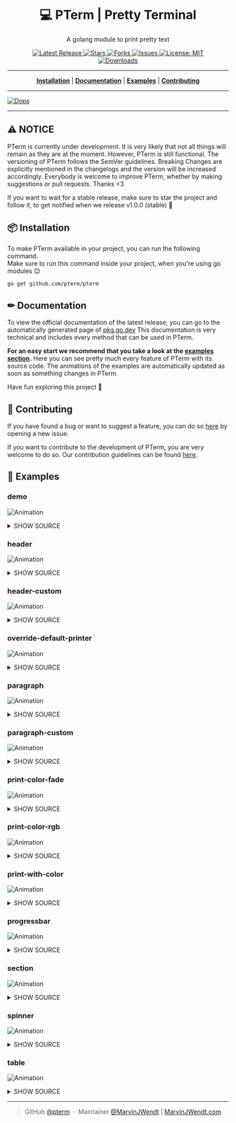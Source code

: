 <!--suppress HtmlDeprecatedAttribute -->

<h1 align="center">💻 PTerm | Pretty Terminal</h1>
<p align="center">A golang module to print pretty text</p>

<p align="center">

<a href="https://github.com/pterm/pterm/releases">
<img src="https://img.shields.io/github/v/release/pterm/pterm?style=flat-square" alt="Latest Release">
</a>

<a href="https://github.com/pterm/pterm/stargazers">
<img src="https://img.shields.io/github/stars/pterm/pterm.svg?style=flat-square" alt="Stars">
</a>

<a href="https://github.com/pterm/pterm/fork">
<img src="https://img.shields.io/github/forks/pterm/pterm.svg?style=flat-square" alt="Forks">
</a>

<a href="https://github.com/pterm/pterm/issues">
<img src="https://img.shields.io/github/issues/pterm/pterm.svg?style=flat-square" alt="Issues">
</a>

<a href="https://opensource.org/licenses/MIT">
<img src="https://img.shields.io/badge/License-MIT-yellow.svg?style=flat-square" alt="License: MIT">
</a>

<br/>

<a href="https://github.com/dops-cli/dops/releases">
<img src="https://img.shields.io/badge/platform-windows%20%7C%20macos%20%7C%20linux-informational?style=for-the-badge" alt="Downloads">
</a>

<hr/>

<p align="center">
<strong><a href="#package-installation">Installation</a></strong>
|
<strong><a href="#pencil-documentation">Documentation</a></strong>
|
<strong><a href="#test_tube-examples">Examples</a></strong>
|
<strong><a href="./CONTRIBUTING.md">Contributing</a></strong>
</p>

<hr/>

<a href="https://github.com/pterm/pterm/">
<img src="https://raw.githubusercontent.com/pterm/pterm/master/_examples/demo/animation.svg" alt="Dops">
</a>

</p>

---

## ⚠  NOTICE

PTerm is currently under development. It is very likely that not all things will remain as they are at the moment. However, PTerm is still functional. The versioning of PTerm follows the SemVer guidelines. Breaking Changes are explicitly mentioned in the changelogs and the version will be increased accordingly. Everybody is welcome to improve PTerm, whether by making suggestions or pull requests. Thanks <3

If you want to wait for a stable release, make sure to star the project and follow it, to get notified when we release v1.0.0 (stable) :rocket:

## 📦 Installation

To make PTerm available in your project, you can run the following command.\
Make sure to run this command inside your project, when you're using go modules :wink:

```sh
go get github.com/pterm/pterm
```

## ✏ Documentation

To view the official documentation of the latest release, you can go to the automatically generated page of [pkg.go.dev](https://pkg.go.dev/github.com/pterm/pterm) This documentation is very technical and includes every method that can be used in PTerm.

**For an easy start we recommend that you take a look at the [examples section](#test_tube-examples).** Here you can see pretty much every feature of PTerm with its source code. The animations of the examples are automatically updated as soon as something changes in PTerm.

Have fun exploring this project :rocket:

## 💖 Contributing

If you have found a bug or want to suggest a feature, you can do so [here](https://github.com/pterm/pterm/issues) by opening a new issue.

If you want to contribute to the development of PTerm, you are very welcome to do so. Our contribution guidelines can be found [here](CONTRIBUTING.md).

## 🧪 Examples

<!-- examples:start -->
### demo

![Animation](https://raw.githubusercontent.com/pterm/pterm/master/_examples/demo/animation.svg)

<details>

<summary>SHOW SOURCE</summary>

```go
package main

import (
	"strconv"
	"strings"
	"time"

	"github.com/pterm/pterm"
)

var (
	pseudoProgramList = strings.Split("pseudo-excel pseudo-photoshop pseudo-chrome pseudo-outlook pseudo-explorer "+
		"pseudo-dops pseudo-git pseudo-vsc pseudo-intellij pseudo-minecraft pseudo-scoop pseudo-chocolatey", " ")
)

func main() {
	// Change this to time.Millisecond*200 to speed up the demo.
	// Useful when debugging.
	const second = time.Second

	pterm.DefaultHeader.WithBackgroundStyle(pterm.NewStyle(pterm.BgLightBlue)).WithMargin(10).Println(
		"PTDP - PTerm Demo Program")
	pterm.Info.Println("This animation was generated with the latest version of PTerm!" +
		"\nPTerm works on nearly every terminal and operating system." +
		"\nIt's super easy to use!" +
		"\nIf you want, you can customize everything :)" +
		"\nYou can see the code of this demo in the " + pterm.LightMagenta("./_examples/demo") + " directory." +
		"\n" +
		"\nThis demo was updated at: " + pterm.Green(time.Now().Format("02 Jan 2006 - 15:04:05 MST")))
	pterm.Println()

	introSpinner := pterm.DefaultSpinner.WithRemoveWhenDone(true).Start("Waiting for 15 seconds...")
	time.Sleep(second)
	for i := 14; i > 0; i-- {
		if i > 1 {
			introSpinner.UpdateText("Waiting for " + strconv.Itoa(i) + " seconds...")
		} else {
			introSpinner.UpdateText("Waiting for " + strconv.Itoa(i) + " second...")
		}
		time.Sleep(second)
	}
	introSpinner.Stop()

	clear()

	pterm.DefaultHeader.WithBackgroundStyle(pterm.NewStyle(pterm.BgLightBlue)).WithMargin(10).Println(
		"Pseudo Application created with PTerm")

	time.Sleep(second)

	setupSpinner := pterm.DefaultSpinner.Start("Fetching pseudo install list...")
	time.Sleep(second * 4)
	setupSpinner.Success()

	p := pterm.DefaultProgressbar.WithTotal(len(pseudoProgramList)).WithTitle("Downloading stuff").Start()
	for i := 0; i < p.Total; i++ {
		p.Title = "Downloading " + pseudoProgramList[i]
		pterm.Success.Println("Downloading " + pseudoProgramList[i])
		p.Increment()
		time.Sleep(time.Millisecond * 500)
	}
	pterm.Success.Println("Downloaded all pseudo programs!")

	pterm.DefaultSection.Println("Installing pseudo programs")

	p = pterm.DefaultProgressbar.WithTotal(len(pseudoProgramList)).WithTitle("Installing stuff").Start()
	for i := 0; i < p.Total; i++ {
		p.Title = "Installing " + pseudoProgramList[i]
		if pseudoProgramList[i] == "pseudo-minecraft" {
			pterm.Warning.Println("Could not install pseudo-minecraft\nThe company policy forbids games.")
		} else {
			pterm.Success.Println("Installing " + pseudoProgramList[i])
			p.Increment()
		}
		time.Sleep(second)
	}
}

func clear() {
	print("\033[H\033[2J")
}

```

</details>

### header

![Animation](https://raw.githubusercontent.com/pterm/pterm/master/_examples/header/animation.svg)

<details>

<summary>SHOW SOURCE</summary>

```go
package main

import "github.com/pterm/pterm"

func main() {
	pterm.DefaultHeader.Println("This is the default header!")
}

```

</details>

### header-custom

![Animation](https://raw.githubusercontent.com/pterm/pterm/master/_examples/header-custom/animation.svg)

<details>

<summary>SHOW SOURCE</summary>

```go
package main

import "github.com/pterm/pterm"

func main() {
	// All available options: https://pkg.go.dev/github.com/pterm/pterm#HeaderPrinter

	// Build on top of DefaultHeader
	pterm.DefaultHeader. // Use DefaultHeader as base
				WithMargin(15).                                    // Set Margin to 15
				WithBackgroundStyle(pterm.NewStyle(pterm.BgCyan)). // Set BackgroundStyle to Cyan
				WithTextStyle(pterm.NewStyle(pterm.FgBlack)).      // Set TextStyle to Black
				Println("This is a custom header!")                // Print header
	// Instead of printing the header you can set it to a variable.
	// You can then reuse your custom header.

	// Making a completely new HeaderPrinter
	newHeader := pterm.HeaderPrinter{
		TextStyle:       pterm.NewStyle(pterm.FgBlack),
		BackgroundStyle: pterm.NewStyle(pterm.BgRed),
		Margin:          20,
	}

	newHeader.Println("This is a custom header!")

}

```

</details>

### override-default-printer

![Animation](https://raw.githubusercontent.com/pterm/pterm/master/_examples/override-default-printer/animation.svg)

<details>

<summary>SHOW SOURCE</summary>

```go
package main

import "github.com/pterm/pterm"

func main() {
	pterm.Error.Println("This is the default Error")

	pterm.Error.Prefix = pterm.Prefix{
		Text:  "OVERRIDE",
		Style: pterm.Style{pterm.BgCyan, pterm.FgRed},
	}

	pterm.Error.Println("This is the default Error after the prefix was overridden")
}

```

</details>

### paragraph

![Animation](https://raw.githubusercontent.com/pterm/pterm/master/_examples/paragraph/animation.svg)

<details>

<summary>SHOW SOURCE</summary>

```go
package main

import "github.com/pterm/pterm"

func main() {
	pterm.DefaultParagraph.Println("This is the default paragraph printer. As you can see, no words are separated, " +
		"but the text is split at the spaces. This is useful for continuous text of all kinds. You can manually change the line width if you want to." +
		"Lorem ipsum dolor sit amet, consetetur sadipscing elitr, sed diam nonumy eirmod tempor invidunt ut labore et dolore magna aliquyam")

	pterm.Println()

	pterm.Println("This text is written with the default Println() function. No intelligent splitting here." +
		"Lorem ipsum dolor sit amet, consetetur sadipscing elitr, sed diam nonumy eirmod tempor invidunt ut labore et dolore magna aliquyam")
}

```

</details>

### paragraph-custom

![Animation](https://raw.githubusercontent.com/pterm/pterm/master/_examples/paragraph-custom/animation.svg)

<details>

<summary>SHOW SOURCE</summary>

```go
package main

import "github.com/pterm/pterm"

func main() {

	// Custom MaxWidth
	pterm.DefaultParagraph.WithMaxWidth(60).Println("This is a custom paragraph printer. As you can see, no words are separated, " +
		"but the text is split at the spaces. This is useful for continuous text of all kinds. You can manually change the line width if you want to." +
		"Lorem ipsum dolor sit amet, consetetur sadipscing elitr, sed diam nonumy eirmod tempor invidunt ut labore et dolore magna aliquyam")

	pterm.Println()

	pterm.Println("This text is written with the default Println() function. No intelligent splitting here." +
		"Lorem ipsum dolor sit amet, consetetur sadipscing elitr, sed diam nonumy eirmod tempor invidunt ut labore et dolore magna aliquyam")
}

```

</details>

### print-color-fade

![Animation](https://raw.githubusercontent.com/pterm/pterm/master/_examples/print-color-fade/animation.svg)

<details>

<summary>SHOW SOURCE</summary>

```go
package main

import (
	"github.com/pterm/pterm"
)

func main() {
	from := pterm.NewRGB(255, 0, 0)
	to := pterm.NewRGB(0, 255, 0)
	for i := 0; i < pterm.GetTerminalHeight(); i++ {
		from.Fade(0, float32(pterm.GetTerminalHeight()), float32(i), to).Println("Hello, World!")
	}
}

```

</details>

### print-color-rgb

![Animation](https://raw.githubusercontent.com/pterm/pterm/master/_examples/print-color-rgb/animation.svg)

<details>

<summary>SHOW SOURCE</summary>

```go
package main

import "github.com/pterm/pterm"

func main() {
	pterm.NewRGB(178, 44, 199).Println("This text is printed with a custom RGB!")
	pterm.NewRGB(15, 199, 209).Println("This text is printed with a custom RGB!")
	pterm.NewRGB(201, 144, 30).Println("This text is printed with a custom RGB!")
}

```

</details>

### print-with-color

![Animation](https://raw.githubusercontent.com/pterm/pterm/master/_examples/print-with-color/animation.svg)

<details>

<summary>SHOW SOURCE</summary>

```go
package main

import "github.com/pterm/pterm"

func main() {
	// Simple Println with different colored words.
	pterm.Println(pterm.Red("Hello, ") + pterm.Green("World") + pterm.Cyan("!"))
	pterm.Println(pterm.Red("Even " + pterm.Cyan("nested ") + pterm.Green("colors ") + "are supported!"))
	pterm.FgBlack.Println("FgBlack")
	pterm.FgRed.Println("FgRed")
	pterm.FgGreen.Println("FgGreen")
	pterm.FgYellow.Println("FgYellow")
	pterm.FgBlue.Println("FgBlue")
	pterm.FgMagenta.Println("FgMagenta")
	pterm.FgCyan.Println("FgCyan")
	pterm.FgWhite.Println("FgWhite")

	pterm.FgLightRed.Println("FgLightRed")
	pterm.FgLightGreen.Println("FgLightGreen")
	pterm.FgLightYellow.Println("FgLightYellow")
	pterm.FgLightBlue.Println("FgLightBlue")
	pterm.FgLightMagenta.Println("FgLightMagenta")
	pterm.FgLightCyan.Println("FgLightCyan")
	pterm.FgLightWhite.Println("FgLightWhite")
}

```

</details>

### progressbar

![Animation](https://raw.githubusercontent.com/pterm/pterm/master/_examples/progressbar/animation.svg)

<details>

<summary>SHOW SOURCE</summary>

```go
package main

import (
	"strings"
	"time"

	"github.com/pterm/pterm"
)

var fakeInstallList = strings.Split("pseudo-excel pseudo-photoshop pseudo-chrome pseudo-outlook pseudo-explorer "+
	"pseudo-dops pseudo-git pseudo-vsc pseudo-intellij pseudo-minecraft pseudo-scoop pseudo-chocolatey", " ")

var vki int

func main() {
	p := pterm.DefaultProgressbar.WithTotal(len(fakeInstallList)).WithTitle("Downloading stuff").Start()

	for i := 0; i < p.Total; i++ {
		p.Title = "Downloading " + fakeInstallList[vki]
		pterm.Success.Println("Downloading " + fakeInstallList[vki])
		vki++
		p.Increment()
		time.Sleep(time.Millisecond * 350)
	}

	pterm.Success.Println("Finished downloading!")

	time.Sleep(time.Second * 5)
}

```

</details>

### section

![Animation](https://raw.githubusercontent.com/pterm/pterm/master/_examples/section/animation.svg)

<details>

<summary>SHOW SOURCE</summary>

```go
package main

import "github.com/pterm/pterm"

func main() {
	pterm.DefaultSection.Println("This is a section!")
	pterm.Info.Println("And here is some text.\nThis text could be anything.\nBasically it's just a placeholder")
	pterm.DefaultSection.Println("This is another section!")
	pterm.Info.Println("And this is\nmore placeholder text")
}

```

</details>

### spinner

![Animation](https://raw.githubusercontent.com/pterm/pterm/master/_examples/spinner/animation.svg)

<details>

<summary>SHOW SOURCE</summary>

```go
package main

import (
	"time"

	"github.com/pterm/pterm"
)

func main() {
	spinnerSuccess := pterm.DefaultSpinner.Start("Doing something important... (will succeed)")

	time.Sleep(time.Second * 3) // Simulate 3 seconds of processing something

	spinnerSuccess.Success()

	spinnerWarning := pterm.DefaultSpinner.Start("Doing something important... (will warn)")

	time.Sleep(time.Second * 3) // Simulate 3 seconds of processing something

	spinnerWarning.Warning()

	spinnerFail := pterm.DefaultSpinner.Start("Doing something important... (will fail)")

	time.Sleep(time.Second * 3) // Simulate 3 seconds of processing something

	spinnerFail.Fail()

	spinnerLiveText := pterm.DefaultSpinner.Start("Doing a lot of stuff...")

	time.Sleep(time.Second * 2)

	spinnerLiveText.UpdateText("It's really much")

	time.Sleep(time.Second * 2)

	spinnerLiveText.UpdateText("We're nearly done!")

	time.Sleep(time.Second * 2)

	spinnerLiveText.Success("Finally!")
}

```

</details>

### table

![Animation](https://raw.githubusercontent.com/pterm/pterm/master/_examples/table/animation.svg)

<details>

<summary>SHOW SOURCE</summary>

```go
package main

import "github.com/pterm/pterm"

func main() {
	pterm.DefaultTable.WithHasHeader().WithData(pterm.TableData{
		{"Firstname", "Lastname", "Email"},
		{"Paul", "Dean", "nisi.dictum.augue@velitAliquam.co.uk"},
		{"Callie", "Mckay", "egestas.nunc.sed@est.com"},
		{"Libby", "Camacho", "aliquet.lobortis@semper.com"},
	}).Render()
}

```

</details>

<!-- examples:end -->

  
---

> GitHub [@pterm](https://github.com/pterm) &nbsp;&middot;&nbsp;
> Maintainer [@MarvinJWendt](https://github.com/MarvinJWendt)
> | [MarvinJWendt.com](https://marvinjwendt.com)

































































































